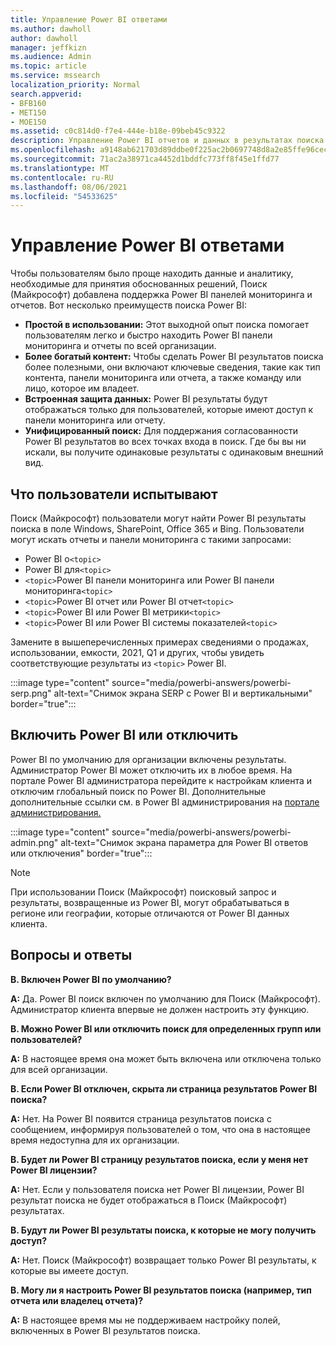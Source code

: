 ```yaml
---
title: Управление Power BI ответами
ms.author: dawholl
author: dawholl
manager: jeffkizn
ms.audience: Admin
ms.topic: article
ms.service: mssearch
localization_priority: Normal
search.appverid:
- BFB160
- MET150
- MOE150
ms.assetid: c0c814d0-f7e4-444e-b18e-09beb45c9322
description: Управление Power BI отчетов и данных в результатах поиска
ms.openlocfilehash: a9148ab621703d89ddbe0f225ac2b0697748d8a2e85ffe96cec1763e04deeda9
ms.sourcegitcommit: 71ac2a38971ca4452d1bddfc773ff8f45e1ffd77
ms.translationtype: MT
ms.contentlocale: ru-RU
ms.lasthandoff: 08/06/2021
ms.locfileid: "54533625"
---
```

# <a name="manage-power-bi-answers"></a>Управление Power BI ответами

Чтобы пользователям было проще находить данные и аналитику, необходимые для принятия обоснованных решений, Поиск (Майкрософт) добавлена поддержка Power BI панелей мониторинга и отчетов. Вот несколько преимуществ поиска Power BI:

* **Простой в использовании:** Этот выходной опыт поиска помогает пользователям легко и быстро находить Power BI панели мониторинга и отчеты по всей организации.
* **Более богатый контент:** Чтобы сделать Power BI результатов поиска более полезными, они включают ключевые сведения, такие как тип контента, панели мониторинга или отчета, а также команду или лицо, которое им владеет.
* **Встроенная защита данных:** Power BI результаты будут отображаться только для пользователей, которые имеют доступ к панели мониторинга или отчету.
* **Унифицированный поиск:** Для поддержания согласованности Power BI результатов во всех точках входа в поиск. Где бы вы ни искали, вы получите одинаковые результаты с одинаковым внешний вид.

## <a name="what-users-experience"></a>Что пользователи испытывают

Поиск (Майкрософт) пользователи могут найти Power BI результаты поиска в поле Windows, SharePoint, Office 365 и Bing. Пользователи могут искать отчеты и панели мониторинга с такими запросами:

* Power BI о`<topic>`
* Power BI для`<topic>`
* `<topic>`Power BI панели мониторинга или Power BI панели мониторинга`<topic>`
* `<topic>`Power BI отчет или Power BI отчет`<topic>`
* `<topic>`Power BI или Power BI метрики`<topic>`
* `<topic>`Power BI или Power BI системы показателей`<topic>`

Замените в вышеперечисленных примерах сведениями о продажах, использовании, емкости, 2021, Q1 и других, чтобы увидеть соответствующие результаты из `<topic>` Power BI.

:::image type="content" source="media/powerbi-answers/powerbi-serp.png" alt-text="Снимок экрана SERP с Power BI и вертикальными" border="true":::

## <a name="turn-power-bi-search-on-or-off"></a>Включить Power BI или отключить

Power BI по умолчанию для организации включены результаты. Администратор Power BI может отключить их в любое время. На портале Power BI администратора перейдите к настройкам  клиента и отключим глобальный поиск по Power BI. Дополнительные дополнительные ссылки см. в Power BI администрирования на [портале администрирования.](/power-bi/admin/service-admin-portal#use-global-search-for-power-bi-preview)

:::image type="content" source="media/powerbi-answers/powerbi-admin.png" alt-text="Снимок экрана параметра для Power BI ответов или отключения" border="true":::

> [!NOTE]
> При использовании Поиск (Майкрософт) поисковый запрос и результаты, возвращенные из Power BI, могут обрабатываться в регионе или географии, которые отличаются от Power BI данных клиента.

## <a name="frequently-asked-questions"></a>Вопросы и ответы

**В. Включен Power BI по умолчанию?**

**A:** Да. Power BI поиск включен по умолчанию для Поиск (Майкрософт). Администратор клиента впервые не должен настроить эту функцию.

**В. Можно Power BI или отключить поиск для определенных групп или пользователей?**

**A:** В настоящее время она может быть включена или отключена только для всей организации.

**В. Если Power BI отключен, скрыта ли страница результатов Power BI поиска?**

**A:** Нет. На Power BI появится страница результатов поиска с сообщением, информируя пользователей о том, что она в настоящее время недоступна для их организации.

**В. Будет ли Power BI страницу результатов поиска, если у меня нет Power BI лицензии?**

**A:** Нет. Если у пользователя поиска нет Power BI лицензии, Power BI результат поиска не будет отображаться в Поиск (Майкрософт) результатах.

**В. Будут ли Power BI результаты поиска, к которые не могу получить доступ?**

**A:** Нет. Поиск (Майкрософт) возвращает только Power BI результаты, к которые вы имеете доступ.

**В. Могу ли я настроить Power BI результатов поиска (например, тип отчета или владелец отчета)?**

**A:** В настоящее время мы не поддерживаем настройку полей, включенных в Power BI результатов поиска.